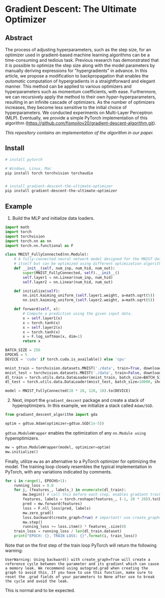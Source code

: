 # Gradient Descent: The Ultimate Optimizer

## Abstract

The process of adjusting hyperparameters, such as the step size, for an optimizer used in gradient-based machine learning algorithms can be a time-consuming and tedious task. Previous research has demonstrated that it is possible to optimize the step size along with the model parameters by manually deriving expressions for "hypergradients" in advance. 
In this article, we propose a modification to backpropagation that enables the *automatic* computation of hypergradients in a straightforward and elegant manner. This method can be applied to various optimizers and hyperparameters such as momentum coefficients, with ease. Furthermore, we can recursively apply the method to their own *hyper*-hyperparameters, resulting in an infinite cascade of optimizers. As the number of optimizers increases, they become less sensitive to the initial choice of hyperparameters. We conducted experiments on Multi-Layer Perceptron (MLP). Eventually, we provide a simple PyTorch implementation of this algorithm (https://github.com/fismoilov20/gradient-descent-algorithm.git).

*This repository contains an implementation of the algorithm in our paper.*

## Install

```bash
# install pytorch

# Windows, Linux, Mac
pip install torch torchvision torchaudio


# install gradient-descent-the-ultimate-optimizer
pip install gradient-descent-the-ultimate-optimizer
```

## Example

1. Build the MLP and initialize data loaders.

```python
import math
import torch
import torchvision
import torch.nn as nn
import torch.nn.functional as F

class MNIST_FullyConnected(nn.Module):
    # A fully-connected neural network model designed for the MNIST dataset. This model is not an optimizer
    # itself but can be optimized using different optimization algorithms.
    def __init__(self, num_inp, num_hid, num_out):
        super(MNIST_FullyConnected, self).__init__()
        self.layer1 = nn.Linear(num_inp, num_hid)
        self.layer2 = nn.Linear(num_hid, num_out)

    def initialize(self):
        nn.init.kaiming_uniform_(self.layer1.weight, a=math.sqrt(5))
        nn.init.kaiming_uniform_(self.layer2.weight, a=math.sqrt(5))

    def forward(self, x):
        # Compute a prediction using the given input data.
        x = self.layer1(x)
        x = torch.tanh(x)
        x = self.layer2(x)
        x = torch.tanh(x)
        x = F.log_softmax(x, dim=1)
        return x

BATCH_SIZE = 256
EPOCHS = 5
DEVICE = 'cuda' if torch.cuda.is_available() else 'cpu'

mnist_train = torchvision.datasets.MNIST('./data', train=True, download=True, transform=torchvision.transforms.ToTensor())
mnist_test = torchvision.datasets.MNIST('./data', train=False, download=True, transform=torchvision.transforms.ToTensor())
dl_train = torch.utils.data.DataLoader(mnist_train, batch_size=BATCH_SIZE, shuffle=True)
dl_test = torch.utils.data.DataLoader(mnist_test, batch_size=10000, shuffle=False)

model = MNIST_FullyConnected(28 * 28, 128, 10).to(DEVICE)
```

2. Next, import the `gradient_descent` package and create a stack of hyperoptimizers. In this example, we initialize a stack called `Adam/SGD`.

```python
from gradient_descent_algorithm import gda

optim = gdtuo.Adam(optimizer=gdtuo.SGD(1e-5))
```

`gdtuo.ModuleWrapper` enables the optimization of any `nn.Module using` hyperoptimizers.

```python
mw = gdtuo.ModuleWrapper(model, optimizer=optim)
mw.initialize()
```

Finally, utilize `mw` as an alternative to a PyTorch optimizer for optimizing the model. The training loop closely resembles the typical implementation in PyTorch, with any variations indicated by comments.

```python
for i in range(1, EPOCHS+1):
    running_loss = 0.0
    for j, (features_, labels_) in enumerate(dl_train):
        mw.begin() # call this before each step, enables gradient tracking on desired params
        features, labels = torch.reshape(features_, (-1, 28 * 28)).to(DEVICE), labels_.to(DEVICE)
        pred = mw.forward(features)
        loss = F.nll_loss(pred, labels)
        mw.zero_grad()
        loss.backward(create_graph=True) # important! use create_graph=True
        mw.step()
        running_loss += loss.item() * features_.size(0)
    train_loss = running_loss / len(dl_train.dataset)
    print("EPOCH: {}, TRAIN LOSS: {}".format(i, train_loss))
```

Note that on the first step of the train loop PyTorch will return the following warning:

```text
UserWarning: Using backward() with create_graph=True will create a reference cycle between the parameter and its gradient which can cause a memory leak. We recommend using autograd.grad when creating the graph to avoid this. If you have to use this function, make sure to reset the .grad fields of your parameters to None after use to break the cycle and avoid the leak.
```

This is normal and to be expected.
